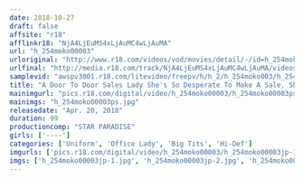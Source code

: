 ```yaml
---
date: 2018-10-27
draft: false
affsite: "r18"
afflinkr18: "NjA4LjEuMS4xLjAuMC4wLjAuMA"
url: "h_254moko00003"
urloriginal: "http://www.r18.com/videos/vod/movies/detail/-/id=h_254moko00003"
urlfinal: "http://media.r18.com/track/NjA4LjEuMS4xLjAuMC4wLjAuMA/videos/vod/movies/detail/-/id=h_254moko00003"
samplevid: "awspv3001.r18.com/litevideo/freepv/h/h_2/h_254moko003/h_254moko003_dmb_w.mp4"
title: "A Door To Door Sales Lady She's So Desperate To Make A Sale, She'll Give You A Blowjob When I Secretly Started To Finger Bang Her... And Touch Her Body..."
mainimgurl: "pics.r18.com/digital/video/h_254moko00003/h_254moko00003ps.jpg"
mainimgs: "h_254moko00003ps.jpg"
releasedate: "Apr. 20, 2018"
duration: 99
productioncomp: "STAR PARADISE"
girls: ['----']
categories: ['Uniform', 'Office Lady', 'Big Tits', 'Hi-Def']
imgurls: ['pics.r18.com/digital/video/h_254moko00003/h_254moko00003jp-1.jpg', 'pics.r18.com/digital/video/h_254moko00003/h_254moko00003jp-2.jpg', 'pics.r18.com/digital/video/h_254moko00003/h_254moko00003jp-3.jpg', 'pics.r18.com/digital/video/h_254moko00003/h_254moko00003jp-4.jpg', 'pics.r18.com/digital/video/h_254moko00003/h_254moko00003jp-5.jpg', 'pics.r18.com/digital/video/h_254moko00003/h_254moko00003jp-6.jpg', 'pics.r18.com/digital/video/h_254moko00003/h_254moko00003jp-7.jpg', 'pics.r18.com/digital/video/h_254moko00003/h_254moko00003jp-8.jpg', 'pics.r18.com/digital/video/h_254moko00003/h_254moko00003jp-9.jpg', 'pics.r18.com/digital/video/h_254moko00003/h_254moko00003jp-10.jpg', 'pics.r18.com/digital/video/h_254moko00003/h_254moko00003jp-11.jpg', 'pics.r18.com/digital/video/h_254moko00003/h_254moko00003jp-12.jpg', 'pics.r18.com/digital/video/h_254moko00003/h_254moko00003jp-13.jpg', 'pics.r18.com/digital/video/h_254moko00003/h_254moko00003jp-14.jpg', 'pics.r18.com/digital/video/h_254moko00003/h_254moko00003jp-15.jpg', 'pics.r18.com/digital/video/h_254moko00003/h_254moko00003jp-16.jpg', 'pics.r18.com/digital/video/h_254moko00003/h_254moko00003jp-17.jpg', 'pics.r18.com/digital/video/h_254moko00003/h_254moko00003jp-18.jpg', 'pics.r18.com/digital/video/h_254moko00003/h_254moko00003jp-19.jpg', 'pics.r18.com/digital/video/h_254moko00003/h_254moko00003jp-20.jpg']
imgs: ['h_254moko00003jp-1.jpg', 'h_254moko00003jp-2.jpg', 'h_254moko00003jp-3.jpg', 'h_254moko00003jp-4.jpg', 'h_254moko00003jp-5.jpg', 'h_254moko00003jp-6.jpg', 'h_254moko00003jp-7.jpg', 'h_254moko00003jp-8.jpg', 'h_254moko00003jp-9.jpg', 'h_254moko00003jp-10.jpg', 'h_254moko00003jp-11.jpg', 'h_254moko00003jp-12.jpg', 'h_254moko00003jp-13.jpg', 'h_254moko00003jp-14.jpg', 'h_254moko00003jp-15.jpg', 'h_254moko00003jp-16.jpg', 'h_254moko00003jp-17.jpg', 'h_254moko00003jp-18.jpg', 'h_254moko00003jp-19.jpg', 'h_254moko00003jp-20.jpg']
---
```

